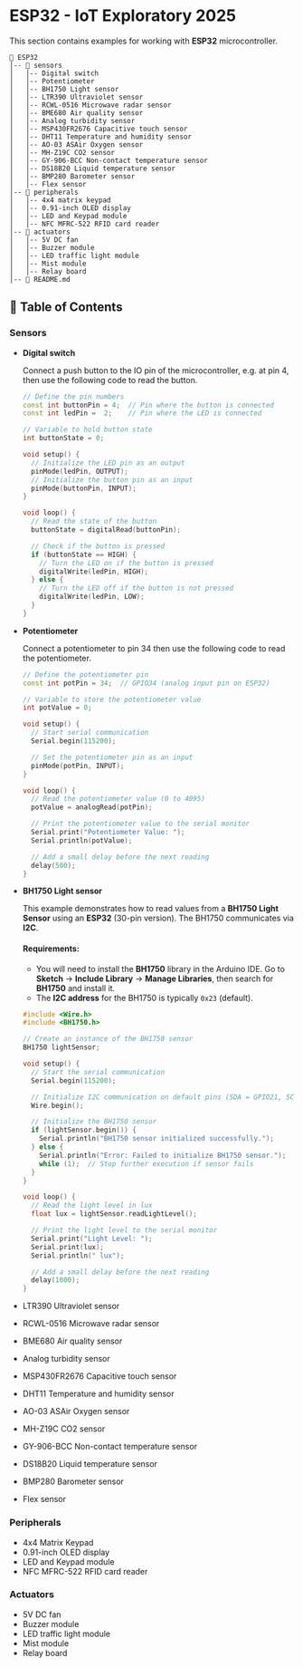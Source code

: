 # ESP32 - IoT Exploratory 2025

This section contains examples for working with **ESP32** microcontroller.

```
📂 ESP32
│-- 📂 sensors
│   │-- Digital switch
│   │-- Potentiometer
│   │-- BH1750 Light sensor
│   │-- LTR390 Ultraviolet sensor
│   │-- RCWL-0516 Microwave radar sensor
│   │-- BME680 Air quality sensor
│   │-- Analog turbidity sensor
│   │-- MSP430FR2676 Capacitive touch sensor
│   │-- DHT11 Temperature and humidity sensor
│   │-- AO-03 ASAir Oxygen sensor
│   │-- MH-Z19C CO2 sensor
│   │-- GY-906-BCC Non-contact temperature sensor
│   │-- DS18B20 Liquid temperature sensor
│   │-- BMP280 Barometer sensor
│   │-- Flex sensor
│-- 📂 peripherals
│   │-- 4x4 matrix keypad
│   │-- 0.91-inch OLED display
│   │-- LED and Keypad module
│   │-- NFC MFRC-522 RFID card reader
│-- 📂 actuators
│   │-- 5V DC fan
│   │-- Buzzer module
│   │-- LED traffic light module
│   │-- Mist module
│   │-- Relay board
│-- 📜 README.md
```

## 📖 Table of Contents

### Sensors
- **Digital switch**

  Connect a push button to the IO pin of the microcontroller, e.g. at pin 4, then use the following code to read the button.

  ```cpp
  // Define the pin numbers
  const int buttonPin = 4;  // Pin where the button is connected
  const int ledPin =  2;    // Pin where the LED is connected
  
  // Variable to hold button state
  int buttonState = 0;       
  
  void setup() {
    // Initialize the LED pin as an output
    pinMode(ledPin, OUTPUT);
    // Initialize the button pin as an input
    pinMode(buttonPin, INPUT);
  }
  
  void loop() {
    // Read the state of the button
    buttonState = digitalRead(buttonPin);
  
    // Check if the button is pressed
    if (buttonState == HIGH) {
      // Turn the LED on if the button is pressed
      digitalWrite(ledPin, HIGH);
    } else {
      // Turn the LED off if the button is not pressed
      digitalWrite(ledPin, LOW);
    }
  }
  ```

- **Potentiometer**

  Connect a potentiometer to pin 34 then use the following code to read the potentiometer.
  
  ```cpp
  // Define the potentiometer pin
  const int potPin = 34;  // GPIO34 (analog input pin on ESP32)
  
  // Variable to store the potentiometer value
  int potValue = 0;
  
  void setup() {
    // Start serial communication
    Serial.begin(115200);
  
    // Set the potentiometer pin as an input
    pinMode(potPin, INPUT);
  }
  
  void loop() {
    // Read the potentiometer value (0 to 4095)
    potValue = analogRead(potPin);
  
    // Print the potentiometer value to the serial monitor
    Serial.print("Potentiometer Value: ");
    Serial.println(potValue);
  
    // Add a small delay before the next reading
    delay(500);
  }
  
  ```

- **BH1750 Light sensor**

  This example demonstrates how to read values from a **BH1750 Light Sensor** using an **ESP32** (30-pin version). The BH1750 communicates via **I2C**.
  
  #### Requirements:
  - You will need to install the **BH1750** library in the Arduino IDE. Go to **Sketch** → **Include Library** → **Manage Libraries**, then search for **BH1750** and install it.
  - The **I2C address** for the BH1750 is typically `0x23` (default).
  
  ```cpp
  #include <Wire.h>
  #include <BH1750.h>
  
  // Create an instance of the BH1750 sensor
  BH1750 lightSensor;
  
  void setup() {
    // Start the serial communication
    Serial.begin(115200);
  
    // Initialize I2C communication on default pins (SDA = GPIO21, SCL = GPIO22 on ESP32)
    Wire.begin();
  
    // Initialize the BH1750 sensor
    if (lightSensor.begin()) {
      Serial.println("BH1750 sensor initialized successfully.");
    } else {
      Serial.println("Error: Failed to initialize BH1750 sensor.");
      while (1);  // Stop further execution if sensor fails
    }
  }
  
  void loop() {
    // Read the light level in lux
    float lux = lightSensor.readLightLevel();
  
    // Print the light level to the serial monitor
    Serial.print("Light Level: ");
    Serial.print(lux);
    Serial.println(" lux");
  
    // Add a small delay before the next reading
    delay(1000);
  }
  

- LTR390 Ultraviolet sensor
- RCWL-0516 Microwave radar sensor
- BME680 Air quality sensor
- Analog turbidity sensor
- MSP430FR2676 Capacitive touch sensor
- DHT11 Temperature and humidity sensor
- AO-03 ASAir Oxygen sensor
- MH-Z19C CO2 sensor
- GY-906-BCC Non-contact temperature sensor
- DS18B20 Liquid temperature sensor
- BMP280 Barometer sensor
- Flex sensor

### Peripherals
- 4x4 Matrix Keypad
- 0.91-inch OLED display
- LED and Keypad module
- NFC MFRC-522 RFID card reader

### Actuators
- 5V DC fan
- Buzzer module
- LED traffic light module
- Mist module
- Relay board
